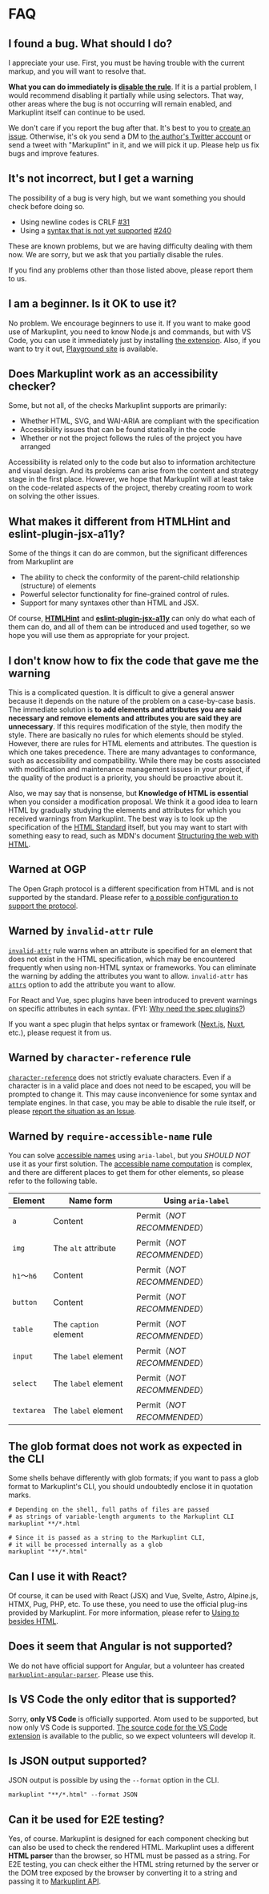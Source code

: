 # FAQ

## I found a bug. What should I do?

I appreciate your use. First, you must be having trouble with the current markup, and you will want to resolve that.

**What you can do immediately is [disable the rule](/docs/guides/ignoring-code#disable-by-selector)**. If it is a partial problem, I would recommend disabling it partially while using selectors. That way, other areas where the bug is not occurring will remain enabled, and Markuplint itself can continue to be used.

We don't care if you report the bug after that. It's best to you to [create an issue](https://github.com/markuplint/markuplint/issues/new?assignees=%40YusukeHirao&labels=Bug&template=bug_repot.md&title=Fix). Otherwise, it's ok you send a DM to [the author's Twitter account](https://twitter.com/cloud10designs) or send a tweet with "Markuplint" in it, and we will pick it up. Please help us fix bugs and improve features.

## It's not incorrect, but I get a warning

The possibility of a bug is very high, but we want something you should check before doing so.

- Using newline codes is CRLF [#31](https://github.com/markuplint/markuplint/issues/31)
- Using a [syntax that is not yet supported](/docs/guides/besides-html#supported-syntaxes) [#240](https://github.com/markuplint/markuplint/issues/240)

These are known problems, but we are having difficulty dealing with them now. We are sorry, but we ask that you partially disable the rules.

If you find any problems other than those listed above, please report them to us.

## I am a beginner. Is it OK to use it?

No problem. We encourage beginners to use it. If you want to make good use of Markuplint, you need to know Node.js and commands, but with VS Code, you can use it immediately just by installing [the extension](https://marketplace.visualstudio.com/items?itemName=yusukehirao.vscode-markuplint). Also, if you want to try it out, [Playground site](https://playground.markuplint.dev) is available.

## Does Markuplint work as an accessibility checker?

Some, but not all, of the checks Markuplint supports are primarily:

- Whether HTML, SVG, and WAI-ARIA are compliant with the specification
- Accessibility issues that can be found statically in the code
- Whether or not the project follows the rules of the project you have arranged

Accessibility is related only to the code but also to information architecture and visual design. And its problems can arise from the content and strategy stage in the first place. However, we hope that Markuplint will at least take on the code-related aspects of the project, thereby creating room to work on solving the other issues.

## What makes it different from HTMLHint and eslint-plugin-jsx-a11y?

Some of the things it can do are common, but the significant differences from Markuplint are

- The ability to check the conformity of the parent-child relationship (structure) of elements
- Powerful selector functionality for fine-grained control of rules.
- Support for many syntaxes other than HTML and JSX.

Of course, [**HTMLHint**](https://htmlhint.com/) and [**eslint-plugin-jsx-a11y**](https://github.com/jsx-eslint/eslint-plugin-jsx-a11y) can only do what each of them can do, and all of them can be introduced and used together, so we hope you will use them as appropriate for your project.

## I don't know how to fix the code that gave me the warning

This is a complicated question. It is difficult to give a general answer because it depends on the nature of the problem on a case-by-case basis. The immediate solution is **to add elements and attributes you are said necessary and remove elements and attributes you are said they are unnecessary**. If this requires modification of the style, then modify the style. There are basically no rules for which elements should be styled. However, there are rules for HTML elements and attributes. The question is which one takes precedence. There are many advantages to conformance, such as accessibility and compatibility. While there may be costs associated with modification and maintenance management issues in your project, if the quality of the product is a priority, you should be proactive about it.

Also, we may say that is nonsense, but **Knowledge of HTML is essential** when you consider a modification proposal. We think it a good idea to learn HTML by gradually studying the elements and attributes for which you received warnings from Markuplint. The best way is to look up the specification of the [HTML Standard](https://html.spec.whatwg.org/multipage/) itself, but you may want to start with something easy to read, such as MDN's document [Structuring the web with HTML](https://developer.mozilla.org/en-US/docs/Learn/HTML).

## Warned at OGP

The Open Graph protocol is a different specification from HTML and is not supported by the standard. Please refer to [a possible configuration to support the protocol](/docs/rules/invalid-attr#the-open-graph-protocol).

## Warned by `invalid-attr` rule

[`invalid-attr`](/docs/rules/invalid-attr) rule warns when an attribute is specified for an element that does not exist in the HTML specification, which may be encountered frequently when using non-HTML syntax or frameworks. You can eliminate the warning by adding the attributes you want to allow. `invalid-attr` has [`attrs`](/docs/rules/invalid-attr#setting-attrs-option) option to add the attribute you want to allow.

For React and Vue, spec plugins have been introduced to prevent warnings on specific attributes in each syntax. (FYI: [Why need the spec plugins?](/docs/guides/besides-html#why-need-the-spec-plugins))

If you want a spec plugin that helps syntax or framework ([Next.js](https://nextjs.org/), [Nuxt](https://nuxtjs.org/), etc.), please request it from us.

## Warned by `character-reference` rule

[`character-reference`](/docs/rules/character-reference) does not strictly evaluate characters. Even if a character is in a valid place and does not need to be escaped, you will be prompted to change it. This may cause inconvenience for some syntax and template engines. In that case, you may be able to disable the rule itself, or please [report the situation as an Issue](https://github.com/markuplint/markuplint/issues/new?assignees=%40YusukeHirao&labels=Bug&template=bug_repot.md&title=Fix).

## Warned by `require-accessible-name` rule

You can solve [accessible names](https://www.w3.org/TR/wai-aria-1.2/#dfn-accessible-name) using `aria-label`, but you _SHOULD NOT_ use it as your first solution. The [accessible name computation](https://www.w3.org/TR/accname-1.1/) is complex, and there are different places to get them for other elements, so please refer to the following table.

| Element    | Name form             | Using `aria-label`          |
| ---------- | --------------------- | --------------------------- |
| `a`        | Content               | Permit（_NOT RECOMMENDED_） |
| `img`      | The `alt` attribute   | Permit（_NOT RECOMMENDED_） |
| `h1`〜`h6` | Content               | Permit（_NOT RECOMMENDED_） |
| `button`   | Content               | Permit（_NOT RECOMMENDED_） |
| `table`    | The `caption` element | Permit（_NOT RECOMMENDED_） |
| `input`    | The `label` element   | Permit（_NOT RECOMMENDED_） |
| `select`   | The `label` element   | Permit（_NOT RECOMMENDED_） |
| `textarea` | The `label` element   | Permit（_NOT RECOMMENDED_） |

## The glob format does not work as expected in the CLI

Some shells behave differently with glob formats; if you want to pass a glob format to Markuplint's CLI, you should undoubtedly enclose it in quotation marks.

```shell
# Depending on the shell, full paths of files are passed
# as strings of variable-length arguments to the Markuplint CLI
markuplint **/*.html

# Since it is passed as a string to the Markuplint CLI,
# it will be processed internally as a glob
markuplint "**/*.html"
```

## Can I use it with React?

Of course, it can be used with React (JSX) and Vue, Svelte, Astro, Alpine.js, HTMX, Pug, PHP, etc. To use these, you need to use the official plug-ins provided by Markuplint. For more information, please refer to [Using to besides HTML](/docs/guides/besides-html).

## Does it seem that Angular is not supported?

We do not have official support for Angular, but a volunteer has created [`markuplint-angular-parser`](https://www.npmjs.com/package/markuplint-angular-parser). Please use this.

## Is VS Code the only editor that is supported?

Sorry, **only VS Code** is officially supported. Atom used to be supported, but now only VS Code is supported. [The source code for the VS Code extension](https://github.com/markuplint/vscode-markuplint) is available to the public, so we expect volunteers will develop it.

## Is JSON output supported?

JSON output is possible by using the `--format` option in the CLI.

```shell
markuplint "**/*.html" --format JSON
```

## Can it be used for E2E testing?

Yes, of course. Markuplint is designed for each component checking but can also be used to check the rendered HTML. Markuplint uses a different **HTML parser** than the browser, so HTML must be passed as a string. For E2E testing, you can check either the HTML string returned by the server or the DOM tree exposed by the browser by converting it to a string and passing it to [Markuplint API](/docs/api).
